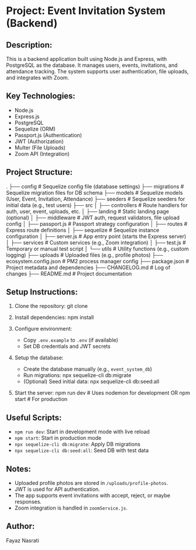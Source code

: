 Project: Event Invitation System (Backend)
==========================================

Description:
------------
This is a backend application built using Node.js and Express, with PostgreSQL as the database. It manages users, events, invitations, and attendance tracking. The system supports user authentication, file uploads, and integrates with Zoom.

Key Technologies:
-----------------
- Node.js
- Express.js
- PostgreSQL
- Sequelize (ORM)
- Passport.js (Authentication)
- JWT (Authorization)
- Multer (File Uploads)
- Zoom API (Integration)

Project Structure:
------------------
.
├── config                  # Sequelize config file (database settings)
├── migrations              # Sequelize migration files for DB schema
├── models                  # Sequelize models (User, Event, Invitation, Attendance)
├── seeders                 # Sequelize seeders for initial data (e.g., test users)
├── src
│   ├── controllers         # Route handlers for auth, user, event, uploads, etc.
│   ├── landing             # Static landing page (optional)
│   ├── middleware          # JWT auth, request validators, file upload config
│   ├── passport.js         # Passport strategy configuration
│   ├── routes              # Express route definitions
│   ├── sequelize           # Sequelize instance configuration
│   ├── server.js           # App entry point (starts the Express server)
│   ├── services            # Custom services (e.g., Zoom integration)
│   ├── test.js             # Temporary or manual test script
│   └── utils               # Utility functions (e.g., custom logging)
├── uploads                 # Uploaded files (e.g., profile photos)
├── ecosystem.config.json  # PM2 process manager config
├── package.json            # Project metadata and dependencies
├── CHANGELOG.md            # Log of changes
├── README.md               # Project documentation

Setup Instructions:
-------------------
1. Clone the repository:
   git clone <your-repo-url>

2. Install dependencies:
   npm install

3. Configure environment:
   - Copy `.env.example` to `.env` (if available)
   - Set DB credentials and JWT secrets

4. Setup the database:
   - Create the database manually (e.g., `event_system_db`)
   - Run migrations:
     npx sequelize-cli db:migrate
   - (Optional) Seed initial data:
     npx sequelize-cli db:seed:all

5. Start the server:
   npm run dev   # Uses nodemon for development
   OR
   npm start     # For production

Useful Scripts:
---------------
- `npm run dev`: Start in development mode with live reload
- `npm start`: Start in production mode
- `npx sequelize-cli db:migrate`: Apply DB migrations
- `npx sequelize-cli db:seed:all`: Seed DB with test data

Notes:
------
- Uploaded profile photos are stored in `/uploads/profile-photos`.
- JWT is used for API authentication.
- The app supports event invitations with accept, reject, or maybe responses.
- Zoom integration is handled in `zoomService.js`.

Author:
-------
Fayaz Nasrati
